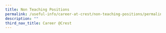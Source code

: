 ```yaml
---
title: Non Teaching Positions
permalink: /useful-info/career-at-crest/non-teaching-positions/permalink
description: ""
third_nav_title: Career @Crest
---
```

